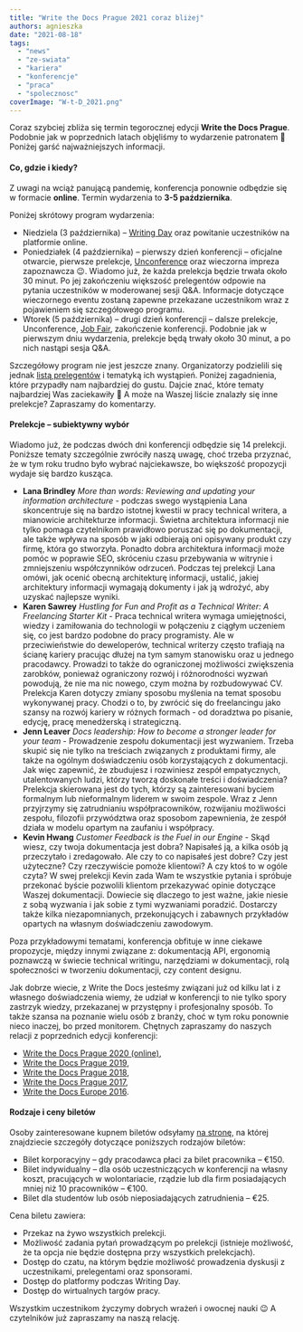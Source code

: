 ```yaml
---
title: "Write the Docs Prague 2021 coraz bliżej"
authors: agnieszka
date: "2021-08-18"
tags:
  - "news"
  - "ze-swiata"
  - "kariera"
  - "konferencje"
  - "praca"
  - "spolecznosc"
coverImage: "W-t-D_2021.png"
---
```


Coraz szybciej zbliża się termin tegorocznej edycji **Write the Docs Prague**.
Podobnie jak w poprzednich latach objęliśmy to wydarzenie patronatem 🙂 Poniżej
garść najważniejszych informacji.

<!--truncate-->

#### Co, gdzie i kiedy?

Z uwagi na wciąż panującą pandemię, konferencja ponownie odbędzie się w formacie
**online**. Termin wydarzenia to **3-5 października**.

Poniżej skrótowy program wydarzenia:

- Niedziela (3 października) –
  [Writing Day](https://www.writethedocs.org/conf/prague/2021/writing-day/) oraz
  powitanie uczestników na platformie online.
- Poniedziałek (4 października) – pierwszy dzień konferencji – oficjalne
  otwarcie, pierwsze prelekcje,
  [Unconference](https://www.writethedocs.org/conf/prague/2021/unconference/)
  oraz wieczorna impreza zapoznawcza 😉. Wiadomo już, że każda prelekcja będzie
  trwała około 30 minut. Po jej zakończeniu większość prelegentów odpowie na
  pytania uczestników w moderowanej sesji Q&A. Informacje dotyczące wieczornego
  eventu zostaną zapewne przekazane uczestnikom wraz z pojawieniem się
  szczegółowego programu.
- Wtorek (5 października) – drugi dzień konferencji – dalsze prelekcje,
  Unconference,
  [Job Fair](https://www.writethedocs.org/conf/prague/2021/job-fair/),
  zakończenie konferencji. Podobnie jak w pierwszym dniu wydarzenia, prelekcje
  będą trwały około 30 minut, a po nich nastąpi sesja Q&A.

Szczegółowy program nie jest jeszcze znany. Organizatorzy podzielili się jednak
[listą prelegentów](https://www.writethedocs.org/conf/prague/2021/speakers/) i
tematyką ich wystąpień. Poniżej zagadnienia, które przypadły nam najbardziej do
gustu. Dajcie znać, które tematy najbardziej Was zaciekawiły 🙂 A może na Waszej
liście znalazły się inne prelekcje? Zapraszamy do komentarzy.

#### Prelekcje – subiektywny wybór

Wiadomo już, że podczas dwóch dni konferencji odbędzie się 14 prelekcji.
Poniższe tematy szczególnie zwróciły naszą uwagę, choć trzeba przyznać, że w tym
roku trudno było wybrać najciekawsze, bo większość propozycji wydaje się bardzo
kusząca.

- **Lana Brindley** _More than words: Reviewing and updating your information
  architecture_ - podczas swego wystąpienia Lana skoncentruje się na bardzo
  istotnej kwestii w pracy technical writera, a mianowicie architekturze
  informacji. Świetna architektura informacji nie tylko pomaga czytelnikom
  prawidłowo poruszać się po dokumentacji, ale także wpływa na sposób w jaki
  odbierają oni opisywany produkt czy firmę, która go stworzyła. Ponadto dobra
  architektura informacji może pomóc w poprawie SEO, skróceniu czasu przebywania
  w witrynie i zmniejszeniu współczynników odrzuceń. Podczas tej prelekcji Lana
  omówi, jak ocenić obecną architekturę informacji, ustalić, jakiej architektury
  informacji wymagają dokumenty i jak ją wdrożyć, aby uzyskać najlepsze wyniki.
- **Karen Sawrey** _Hustling for Fun and Profit as a Technical Writer: A
  Freelancing Starter Kit_ - Praca technical writera wymaga umiejętności, wiedzy
  i zamiłowania do technologii w połączeniu z ciągłym uczeniem się, co jest
  bardzo podobne do pracy programisty. Ale w przeciwieństwie do deweloperów,
  technical writerzy często trafiają na ścianę kariery pracując dłużej na tym
  samym stanowisku oraz u jednego pracodawcy. Prowadzi to także do ograniczonej
  możliwości zwiększenia zarobków, ponieważ ograniczony rozwój i różnorodności
  wyzwań powodują, że nie ma nic nowego, czym można by rozbudowywać CV.
  Prelekcja Karen dotyczy zmiany sposobu myślenia na temat sposobu wykonywanej
  pracy. Chodzi o to, by zwrócić się do freelancingu jako szansy na rozwój
  kariery w różnych formach - od doradztwa po pisanie, edycję, pracę menedżerską
  i strategiczną.
- **Jenn Leaver** _Docs leadership: How to become a stronger leader for your
  team_ - Prowadzenie zespołu dokumentacji jest wyzwaniem. Trzeba skupić się nie
  tylko na treściach związanych z produktami firmy, ale także na ogólnym
  doświadczeniu osób korzystających z dokumentacji. Jak więc zapewnić, że
  zbudujesz i rozwiniesz zespół empatycznych, utalentowanych ludzi, którzy
  tworzą doskonałe treści i doświadczenia? Prelekcja skierowana jest do tych,
  którzy są zainteresowani byciem formalnym lub nieformalnym liderem w swoim
  zespole. Wraz z Jenn przyjrzymy się zatrudnianiu współpracowników, rozwijaniu
  możliwości zespołu, filozofii przywództwa oraz sposobom zapewnienia, że zespół
  działa w modelu opartym na zaufaniu i współpracy.
- **Kevin Hwang** _Customer Feedback is the Fuel in our Engine_ - Skąd wiesz,
  czy twoja dokumentacja jest dobra? Napisałeś ją, a kilka osób ją przeczytało i
  zredagowało. Ale czy to co napisałeś jest dobre? Czy jest użyteczne? Czy
  rzeczywiście pomoże klientowi? A czy ktoś to w ogóle czyta? W swej prelekcji
  Kevin zada Wam te wszystkie pytania i spróbuje przekonać byście pozwolili
  klientom przekazywać opinie dotyczące Waszej dokumentacji. Dowiecie się
  dlaczego to jest ważne, jakie niesie z sobą wyzwania i jak sobie z tymi
  wyzwaniami poradzić. Dostarczy także kilka niezapomnianych, przekonujących i
  zabawnych przykładów opartych na własnym doświadczeniu zawodowym.

Poza przykładowymi tematami, konferencja obfituje w inne ciekawe propozycje,
między innymi związane z: dokumentacją API, ergonomią poznawczą w świecie
technical writingu, narzędziami w dokumentacji, rolą społeczności w tworzeniu
dokumentacji, czy content designu.

Jak dobrze wiecie, z Write the Docs jesteśmy związani już od kilku lat i z
własnego doświadczenia wiemy, że udział w konferencji to nie tylko spory
zastrzyk wiedzy, przekazanej w przystępny i profesjonalny sposób. To także
szansa na poznanie wielu osób z branży, choć w tym roku ponownie nieco inaczej,
bo przed monitorem. Chętnych zapraszamy do naszych relacji z poprzednich edycji
konferencji:

- [Write the Docs Prague 2020 (online)](http://techwriter.pl/relacja-z-write-the-docs-prague-2020-online/),
- [Write the Docs Prague 2019](http://techwriter.pl/nasza-relacja-z-write-the-docs-prague-2019/),
- [Write the Docs Prague 2018](http://techwriter.pl/write-the-docs-prague-2018-relacja/),
- [Write the Docs Prague 2017](http://techwriter.pl/write-the-docs-prague-2017-relacja/),
- [Write the Docs Europe 2016](http://techwriter.pl/write-the-docs-europe-2016-relacja/).

#### Rodzaje i ceny biletów

Osoby zainteresowane kupnem biletów odsyłamy
[na stronę](https://www.writethedocs.org/conf/prague/2021/tickets/), na której
znajdziecie szczegóły dotyczące poniższych rodzajów biletów:

- Bilet korporacyjny – gdy pracodawca płaci za bilet pracownika – €150.
- Bilet indywidualny – dla osób uczestniczących w konferencji na własny koszt,
  pracujących w wolontariacie, rządzie lub dla firm posiadających mniej niż 10
  pracowników – €100.
- Bilet dla studentów lub osób nieposiadających zatrudnienia – €25.

Cena biletu zawiera:

- Przekaz na żywo wszystkich prelekcji.
- Możliwość zadania pytań prowadzącym po prelekcji (istnieje możliwość, że ta
  opcja nie będzie dostępna przy wszystkich prelekcjach).
- Dostęp do czatu, na którym będzie możliwość prowadzenia dyskusji z
  uczestnikami, prelegentami oraz sponsorami.
- Dostęp do platformy podczas Writing Day.
- Dostęp do wirtualnych targów pracy.

Wszystkim uczestnikom życzymy dobrych wrażeń i owocnej nauki 😉 A czytelników
już zapraszamy na naszą relację.
